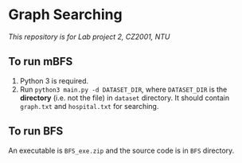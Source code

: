 # Graph Searching 

*This repository is for Lab project 2, CZ2001, NTU*

## To run mBFS

1. Python 3 is required. 
2. Run `python3 main.py -d DATASET_DIR`, where `DATASET_DIR` is the **directory** (i.e. not the file) in `dataset` directory. It should contain `graph.txt` and `hospital.txt` for searching.

## To run BFS

An executable is `BFS_exe.zip` and the source code is in `BFS` directory.

